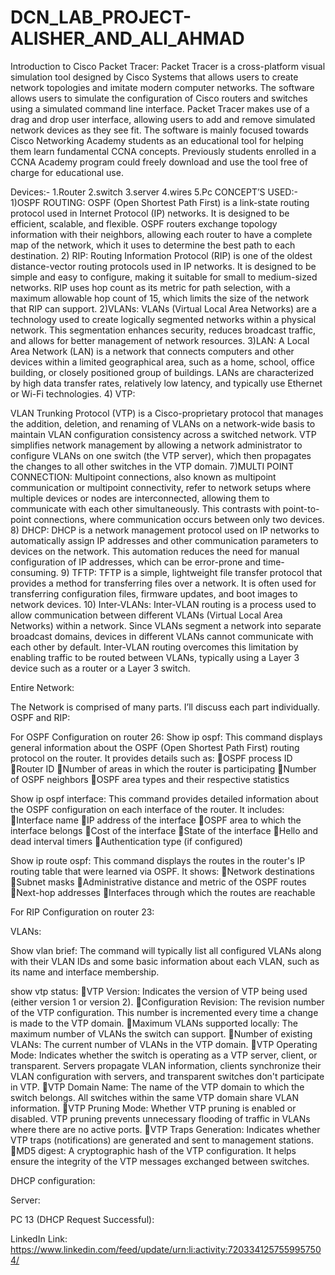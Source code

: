 # DCN_LAB_PROJECT-ALISHER_AND_ALI_AHMAD
 
Introduction to Cisco Packet Tracer:
Packet Tracer is a cross-platform visual simulation tool designed by Cisco Systems that allows users to create network topologies and imitate modern computer networks. The software allows users to simulate the configuration of Cisco routers and switches using a simulated command line interface. Packet Tracer makes use of a drag and drop user interface, allowing users to add and remove simulated network devices as they see fit. The software is mainly focused towards Cisco Networking Academy students as an educational tool for helping them learn fundamental CCNA concepts. Previously students enrolled in a CCNA Academy program could freely download and use the tool free of charge for educational use.

Devices:-
1.Router
2.switch
3.server
4.wires
5.Pc 
CONCEPT’S USED:-
1)OSPF ROUTING:
OSPF (Open Shortest Path First) is a link-state routing protocol used in Internet Protocol (IP) networks. It is designed to be efficient, scalable, and flexible. OSPF routers exchange topology information with their neighbors, allowing each router to have a complete map of the network, which it uses to determine the best path to each destination.
2) RIP:
Routing Information Protocol (RIP) is one of the oldest distance-vector routing protocols used in IP networks. It is designed to be simple and easy to configure, making it suitable for small to medium-sized networks. RIP uses hop count as its metric for path selection, with a maximum allowable hop count of 15, which limits the size of the network that RIP can support.
2)VLANs:
VLANs (Virtual Local Area Networks) are a technology used to create logically segmented networks within a physical network. This segmentation enhances security, reduces broadcast traffic, and allows for better management of network resources.
3)LAN:
A Local Area Network (LAN) is a network that connects computers and other devices within a limited geographical area, such as a home, school, office building, or closely positioned group of buildings. LANs are characterized by high data transfer rates, relatively low latency, and typically use Ethernet or Wi-Fi technologies.
4) VTP:

VLAN Trunking Protocol (VTP) is a Cisco-proprietary protocol that manages the addition, deletion, and renaming of VLANs on a network-wide basis to maintain VLAN configuration consistency across a switched network. VTP simplifies network management by allowing a network administrator to configure VLANs on one switch (the VTP server), which then propagates the changes to all other switches in the VTP domain.
7)MULTI POINT CONNECTION:
Multipoint connections, also known as multipoint communication or multipoint connectivity, refer to network setups where multiple devices or nodes are interconnected, allowing them to communicate with each other simultaneously. This contrasts with point-to-point connections, where communication occurs between only two devices.
8) DHCP:
DHCP is a network management protocol used on IP networks to automatically assign IP addresses and other communication parameters to devices on the network. This automation reduces the need for manual configuration of IP addresses, which can be error-prone and time-consuming.
9)  TFTP:
TFTP is a simple, lightweight file transfer protocol that provides a method for transferring files over a network. It is often used for transferring configuration files, firmware updates, and boot images to network devices.
10) Inter-VLANs:
Inter-VLAN routing is a process used to allow communication between different VLANs (Virtual Local Area Networks) within a network. Since VLANs segment a network into separate broadcast domains, devices in different VLANs cannot communicate with each other by default. Inter-VLAN routing overcomes this limitation by enabling traffic to be routed between VLANs, typically using a Layer 3 device such as a router or a Layer 3 switch.

Entire Network:
 
The Network is comprised of many parts. I’ll discuss each part individually.
OSPF and RIP:

For OSPF Configuration on router 26:
Show ip ospf:
This command displays general information about the OSPF (Open Shortest Path First) routing protocol on the router. It provides details such as:
OSPF process ID
Router ID
Number of areas in which the router is participating
Number of OSPF neighbors
OSPF area types and their respective statistics




Show ip ospf interface:
This command provides detailed information about the OSPF configuration on each interface of the router. It includes:
Interface name
IP address of the interface
OSPF area to which the interface belongs
Cost of the interface
State of the interface 
Hello and dead interval timers
Authentication type (if configured)

Show ip route ospf:
This command displays the routes in the router's IP routing table that were learned via OSPF. It shows:
Network destinations
Subnet masks
Administrative distance and metric of the OSPF routes
Next-hop addresses
Interfaces through which the routes are reachable



For RIP Configuration on router 23:




VLANs:





Show vlan brief:
The command will typically list all configured VLANs along with their VLAN IDs and some basic information about each VLAN, such as its name and interface membership.

show vtp status:
VTP Version: Indicates the version of VTP being used (either version 1 or version 2).
Configuration Revision: The revision number of the VTP configuration. This number is incremented every time a change is made to the VTP domain.
Maximum VLANs supported locally: The maximum number of VLANs the switch can support.
Number of existing VLANs: The current number of VLANs in the VTP domain.
VTP Operating Mode: Indicates whether the switch is operating as a VTP server, client, or transparent. Servers propagate VLAN information, clients synchronize their VLAN configuration with servers, and transparent switches don't participate in VTP.
VTP Domain Name: The name of the VTP domain to which the switch belongs. All switches within the same VTP domain share VLAN information.
VTP Pruning Mode: Whether VTP pruning is enabled or disabled. VTP pruning prevents unnecessary flooding of traffic in VLANs where there are no active ports.
VTP Traps Generation: Indicates whether VTP traps (notifications) are generated and sent to management stations.
MD5 digest: A cryptographic hash of the VTP configuration. It helps ensure the integrity of the VTP messages exchanged between switches.

DHCP configuration:


Server:

PC 13 (DHCP Request Successful):



LinkedIn Link:
https://www.linkedin.com/feed/update/urn:li:activity:7203341257559957504/
